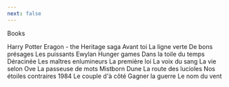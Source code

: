 ```yaml
---
next: false
---
```

Books


Harry Potter
Eragon - the Heritage saga
Avant toi
La ligne verte
De bons présages
Les puissants
Ewylan
Hunger games
Dans la toile du temps
Déracinée
Les maîtres enlumineurs
La première loi
La voix du sang
La vie selon Ove
La passeuse de mots
Mistborn
Dune
La route des lucioles
Nos étoiles contraires
1984
Le couple d'à côté
Gagner la guerre
Le nom du vent
